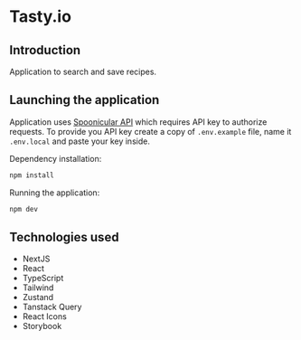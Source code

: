 # Tasty.io

## Introduction

Application to search and save recipes.

## Launching the application

Application uses [Spoonicular API](https://spoonacular.com/) which requires API key to authorize requests. To provide you API key create a copy of `.env.example` file, name it `.env.local` and paste your key inside.

Dependency installation:

```bash
npm install
```

Running the application:

```bash
npm dev
```

## Technologies used

- NextJS
- React
- TypeScript
- Tailwind
- Zustand
- Tanstack Query
- React Icons
- Storybook
